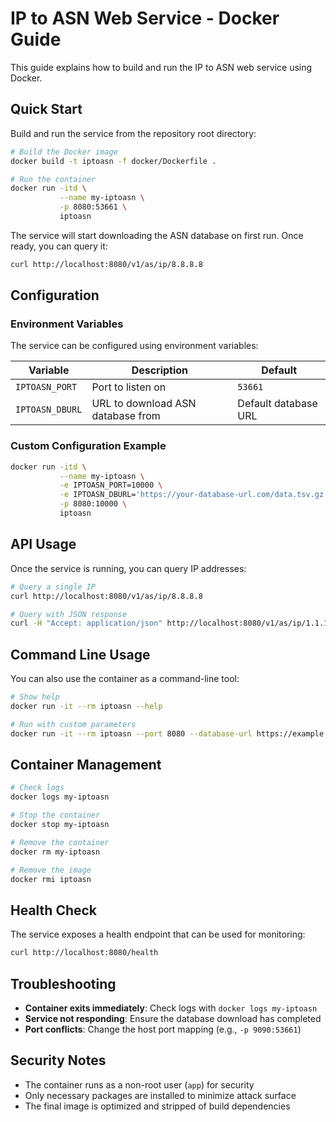 # IP to ASN Web Service - Docker Guide

This guide explains how to build and run the IP to ASN web service using Docker.

## Quick Start

Build and run the service from the repository root directory:

```bash
# Build the Docker image
docker build -t iptoasn -f docker/Dockerfile .

# Run the container
docker run -itd \
           --name my-iptoasn \
           -p 8080:53661 \
           iptoasn
```

The service will start downloading the ASN database on first run. Once ready, you can query it:

```bash
curl http://localhost:8080/v1/as/ip/8.8.8.8
```

## Configuration

### Environment Variables

The service can be configured using environment variables:

| Variable | Description | Default |
|----------|-------------|---------|
| `IPTOASN_PORT` | Port to listen on | `53661` |
| `IPTOASN_DBURL` | URL to download ASN database from | Default database URL |

### Custom Configuration Example

```bash
docker run -itd \
           --name my-iptoasn \
           -e IPTOASN_PORT=10000 \
           -e IPTOASN_DBURL='https://your-database-url.com/data.tsv.gz' \
           -p 8080:10000 \
           iptoasn
```

## API Usage

Once the service is running, you can query IP addresses:

```bash
# Query a single IP
curl http://localhost:8080/v1/as/ip/8.8.8.8

# Query with JSON response
curl -H "Accept: application/json" http://localhost:8080/v1/as/ip/1.1.1.1
```

## Command Line Usage

You can also use the container as a command-line tool:

```bash
# Show help
docker run -it --rm iptoasn --help

# Run with custom parameters
docker run -it --rm iptoasn --port 8080 --database-url https://example.com/data.tsv.gz
```

## Container Management

```bash
# Check logs
docker logs my-iptoasn

# Stop the container
docker stop my-iptoasn

# Remove the container
docker rm my-iptoasn

# Remove the image
docker rmi iptoasn
```

## Health Check

The service exposes a health endpoint that can be used for monitoring:

```bash
curl http://localhost:8080/health
```

## Troubleshooting

- **Container exits immediately**: Check logs with `docker logs my-iptoasn`
- **Service not responding**: Ensure the database download has completed
- **Port conflicts**: Change the host port mapping (e.g., `-p 9090:53661`)

## Security Notes

- The container runs as a non-root user (`app`) for security
- Only necessary packages are installed to minimize attack surface
- The final image is optimized and stripped of build dependencies
